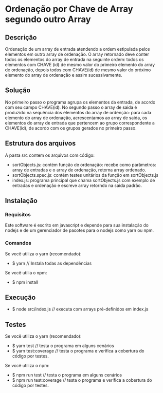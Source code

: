 # Ordenação por Chave de Array segundo outro Array

## Descrição

Ordenação de um array de entrada atendendo a ordem estipulada pelos elementos em outro array de ordenação.
O array retornado deve conter todos os elementos do array de entrada na seguinte ordem: todos os elementos com CHAVE (id) de mesmo valor do primeiro elemento do array de ordenação, depois todos com CHAVE(id) de mesmo valor do próximo elemento do array de ordenação e assim sucessivamente.

## Solução
No primeiro passo o programa agrupa os elementos da entrada, de acordo com seu campo CHAVE(id).
No segundo passo o array de saida é produzido na sequência dos elementos do array de ordenção:
para cada elemento do array de ordenação, acrescentamos ao array de saida, os elementos do array de entrada que pertencem ao grupo correspondente a CHAVE(id), de acordo com os grupos gerados no primeiro passo.

## Estrutura dos arquivos
A pasta src contem os arquivos com código:
* sortObjects.js: contém função de ordenação: recebe como parâmetros: array de entradas e o array de ordenação, retorna array ordenado.
* sortObjects.spec.js: contém testes unitários da função em sortObjects.js
* index.js: programa principal que chama sortObjects.js com exemplo de entradas e ordenação e escreve array retorndo na saída padrão.

## Instalação

### Requisitos
Este software é escrito em javascript e depende para sua instalação do nodejs e de um gerenciador de pacotes para o nodejs como yarn ou npm.

### Comandos
Se você utiliza o yarn (recomendado):
* $ yarn  // Instala todas as dependências

Se você utilia o npm:
* $ npm install

## Execução
* $ node src/index.js  // executa com arrays pré-definidos em index.js

## Testes
Se você utiliza o yarn (recomendado):
* $ yarn test  // testa o programa em alguns cenários
* $ yarn test:coverage // testa o programa e verifica a cobertura do código por testes.

Se você utiliza o npm:
* $ npm run test  // testa o programa em alguns cenários
* $ npm run test:coverage // testa o programa e verifica a cobertura do código por testes.


